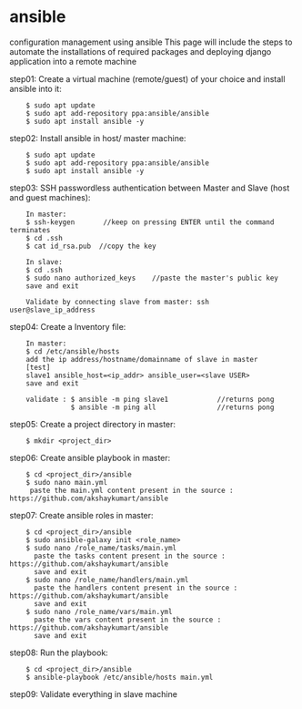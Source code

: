 # ansible
configuration management using ansible
This page will include the steps to automate the installations of required packages and deploying django application into a remote machine

step01: Create a virtual machine (remote/guest) of your choice and install ansible into it:

        $ sudo apt update
        $ sudo apt add-repository ppa:ansible/ansible
        $ sudo apt install ansible -y
        
step02: Install ansible in host/ master machine:

        $ sudo apt update
        $ sudo apt add-repository ppa:ansible/ansible
        $ sudo apt install ansible -y
   
step03: SSH passwordless authentication between Master and Slave (host and guest machines):

        In master:
        $ ssh-keygen       //keep on pressing ENTER until the command terminates
        $ cd .ssh
        $ cat id_rsa.pub  //copy the key
        
        In slave:
        $ cd .ssh
        $ sudo nano authorized_keys    //paste the master's public key
        save and exit
        
        Validate by connecting slave from master: ssh user@slave_ip_address

step04: Create a Inventory file:

        In master:
        $ cd /etc/ansible/hosts
        add the ip address/hostname/domainname of slave in master
        [test]
        slave1 ansible_host=<ip_addr> ansible_user=<slave USER>
        save and exit
        
        validate : $ ansible -m ping slave1            //returns pong
                   $ ansible -m ping all               //returns pong
                   
step05: Create a project directory in master:

        $ mkdir <project_dir>

step06: Create ansible playbook in master:

        $ cd <project_dir>/ansible
        $ sudo nano main.yml
         paste the main.yml content present in the source : https://github.com/akshaykumart/ansible
         
step07: Create ansible roles in master:

        $ cd <project_dir>/ansible
        $ sudo ansible-galaxy init <role_name> 
        $ sudo nano /role_name/tasks/main.yml
          paste the tasks content present in the source : https://github.com/akshaykumart/ansible
          save and exit
        $ sudo nano /role_name/handlers/main.yml
          paste the handlers content present in the source : https://github.com/akshaykumart/ansible
          save and exit
        $ sudo nano /role_name/vars/main.yml
          paste the vars content present in the source : https://github.com/akshaykumart/ansible
          save and exit

step08: Run the playbook:

        $ cd <project_dir>/ansible
        $ ansible-playbook /etc/ansible/hosts main.yml
       
step09: Validate everything in slave machine


        
      
        

        
        

